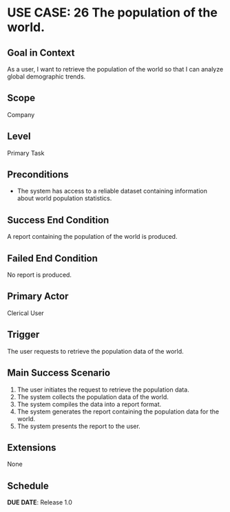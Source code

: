 # USE CASE: 26 The population of the world.

## Goal in Context

As a user, I want to retrieve the population of the world so that I can analyze global demographic trends.

## Scope

Company

## Level

Primary Task

## Preconditions

- The system has access to a reliable dataset containing information about world population statistics.

## Success End Condition

A report containing the population of the world is produced.

## Failed End Condition

No report is produced.

## Primary Actor

Clerical User

## Trigger

The user requests to retrieve the population data of the world.

## Main Success Scenario

1. The user initiates the request to retrieve the population data.
2. The system collects the population data of the world.
3. The system compiles the data into a report format.
4. The system generates the report containing the population data for the world.
5. The system presents the report to the user.

## Extensions

None

## Schedule

**DUE DATE**: Release 1.0
